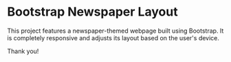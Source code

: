 # Bootstrap Newspaper Layout

This project features a newspaper-themed webpage built using Bootstrap. It is completely responsive and adjusts its layout based on the user's device.

Thank you!
